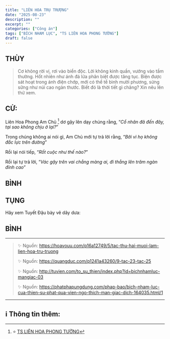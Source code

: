 ```yaml
---
title: "LIÊN HOA TRỤ TRƯỢNG"
date: "2025-08-23"
description: ""
excerpt: ""
categories: ["Công án"]
tags: ["BÍCH NHAM LỤC", "TS LIÊN HOA PHONG TƯỜNG"]
draft: false
---
```


## THÙY

> Cơ không rời vị, rơi vào biển độc. Lời không kinh quần, vướng vào tầm thường. 
> Hốt nhiên như ánh đá lửa phân biệt được tăng tục. 
> Biện được sát hoạt trong ánh điện chớp, mới có thể tề bình mười phương, sừng sững như núi cao ngàn thước. 
> Biết đó là thời tiết gì chăng? Xin nêu lên thử xem.

## CỬ:

Liên Hoa Phong Am Chủ [^1] dơ gậy lên dạy chúng rằng, “*Cổ nhân đã đến đây, tại sao không chịu ở lại?*” 

Trong chúng không ai nói gì, Am Chủ mới tự trả lời rằng, “*Bởi vì họ không đắc lực trên đường*” 

Rồi lại nói tiếp, “*Rốt cuộc như thế nào?*” 

Rồi lại tự trả lời, “*Vác gậy trên vai chẳng màng ai, đi thẳng lên trăm ngàn đỉnh cao*”

## BÌNH



## TỤNG

Hãy xem Tuyết Đậu bày vẽ dây dưa:

> 

## BÌNH



***

> ✨ Nguồn:  https://hoavouu.com/p16a12749/5/tac-thu-hai-muoi-lam-lien-hoa-tru-truong
>
> ✨ Nguồn:  https://quangduc.com/p1241a43260/9-tac-23-tac-25
>
> ✨ Nguồn:  http://tuvien.com/to_su_thien/index.php?id=bichnhamluc-mangiac-03
>
> ✨ Nguồn:  https://phatphapungdung.com/phap-bao/bich-nham-luc-cua-thien-su-phat-qua-vien-ngo-thich-man-giac-dich-164035.html/1

***

## ℹ️ Thông tin thêm:

[^1]: ⭐️  <a href="https://blog.phapthihoi.org/gt-member/ts-lien-hoa-phong-tuong/" target="_blank">TS LIÊN HOA PHONG TƯỜNG</a>


